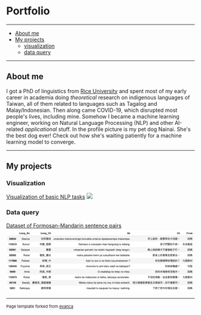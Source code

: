 # Portfolio
---
- [About me](#about-me)
- [My projects](#my-projects)
  - [visualization](#visualization)
  - [data query](#data-query)

---
## About me
I got a PhD of linguistics from [Rice University](https://en.wikipedia.org/wiki/Rice_University) and spent most of my early career in academia doing *theoretical* research on indigenous languages of Taiwan, all of them related to languages such as Tagalog and Malay/Indonesian. Then along came COVID-19, which disrupted most people's lives, including mine. Somehow I became a machine learning engineer, working on Natural Language Processing (NLP) and other AI-related *applicational* stuff. In the profile picture is my pet dog Nainai. 
She's the best dog ever! Check out how she's waiting patiently for a machine learning model to converge.

---
## My projects
### Visualization 

[Visualization of basic NLP tasks](https://github.com/howard-haowen/Archilife-NLP)
<img src="https://github.com/howard-haowen/Archilife-NLP/blob/gh-pages/CH_all_words_text_classes.png?raw=true"/>


### Data query

[Dataset of Formosan-Mandarin sentence pairs](https://github.com/howard-haowen/Formosan-languages)
<img src="https://github.com/howard-haowen/Formosan-languages/blob/main/sample_dataframe.png?raw=true"/>


---
<p style="font-size:11px">Page template forked from <a href="https://github.com/evanca/quick-portfolio">evanca</a></p>
<!-- Remove above link if you don't want to attibute -->
